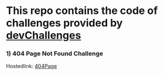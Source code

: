 # This repo contains the code of challenges provided by [devChallenges](https://devchallenges.io/)



### 1) 404 Page Not Found Challenge

   Hostedlink: [404Page](https://priceless-swartz-075ad0.netlify.app/) 



